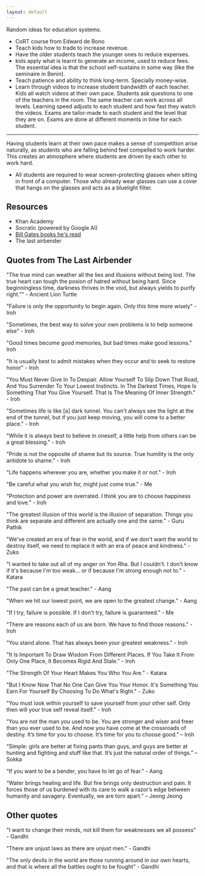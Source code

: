 ```yaml
--- 
layout: default
---
```


Random ideas for education systems.


* CoRT course from Edward de Bono
* Teach kids how to trade to increase revenue.
* Have the older students teach the younger ones to reduce expenses.
* kids apply what is learnt to generate an income, used to reduce fees. 
The essential idea is that the school self-sustains in some way (like the seminaire in Benin).
* Teach patience and ability to think long-term. Specially money-wise.
* Learn through videos to increase student bandwidth of each teacher. 
Kids all watch videos at their own pace. Students ask questions to one of the teachers in the room. The same teacher can work across all levels. Learning speed adjusts to each student and how fast they watch the videos. Exams are tailor-made to each student and the level that they are on. Exams are done at different moments in time for each student.
---
Having students learn at their own pace makes a sense of competition arise naturally, as students who are falling behind feel compelled to work harder. This creates an atmosphere where students are driven by each other to work hard.

* All students are required to wear screen-protecting glasses when sitting in front of a computer. Those who already wear glasses can use a cover that hangs on the glasses and acts as a bluelight filter.

## Resources

* Khan Academy
* Socratic (powered by Google AI)
* [Bill Gates books he's  read](https://www.goodreads.com/review/list/62787798-bill-gates?shelf=read&sort=rating)
* The last airbender

## Quotes from The Last Airbender

"The true mind can weather all the lies and illusions without being lost. The true heart can tough the posion of hatred without being hard. Since beginningless time, darkness thrives in the void, but always yields to purify right."" - Ancient Lion Turtle 

"Failure is only the opportunity to begin again. Only this time more wisely" - Iroh

"Sometimes, the best way to solve your own problems is to help someone else" - Iroh

"Good times become good memories, but bad times make good lessons." Iroh

"It is usually best to admit mistakes when they occur and to seek to restore honor" - Iroh

"You Must Never Give In To Despair. Allow Yourself To Slip Down That Road, And You Surrender To Your Lowest Instincts. In The Darkest Times, Hope Is Something That You Give Yourself. That Is The Meaning Of Inner Strength." - Iroh

"Sometimes life is like [a] dark tunnel. You can't always see the light at the end of the tunnel, but if you just keep moving, you will come to a better place." - Iroh

"While it is always best to believe in oneself, a little help from others can be a great blessing." - Iroh

"Pride is not the opposite of shame but its source. True humility is the only antidote to shame." - Iroh

"Life happens wherever you are, whether you make it or not." - Iroh

"Be careful what you wish for, might just come true." - Me

"Protection and power are overrated. I think you are to choose happiness and love." - Iroh

"The greatest illusion of this world is the illusion of separation. Things you think are separate and different are actually one and the same." - Guru Pathik

"We've created an era of fear in the world, and if we don't want the world to destroy itself, we need to replace it with an era of peace and kindness." - Zuko

"I wanted to take out all of my anger on Yon Rha. But I couldn't. I don't know if it's because I'm too weak... or if because I'm strong enough not to." - Katara

"The past can be a great teacher." - Aang

 "When we hit our lowest point, we are open to the greatest change." - Aang

 "If I try, failure is possible. If I don't try, failure is guaranteed." - Me

 "There are reasons each of us are born. We have to find those reasons." - Iroh

 "You stand alone. That has always been your greatest weakness." - Iroh

 "It Is Important To Draw Wisdom From Different Places. If You Take It From Only One Place, It Becomes Rigid And Stale." - Iroh

 "The Strength Of Your Heart Makes You Who You Are." - Katara

 "But I Know Now That No One Can Give You Your Honor. It's Something You Earn For Yourself By Choosing To Do What's Right." - Zuko

"You must look within yourself to save yourself from your other self. Only then will your true self reveal itself." - Iroh

“You are not the man you used to be. You are stronger and wiser and freer than you ever used to be. And now you have come at the crossroads of destiny. It’s time for you to choose. It’s time for you to choose good.” – Iroh

“Simple: girls are better at fixing pants than guys, and guys are better at hunting and fighting and stuff like that. It’s just the natural order of things.” – Sokka

“If you want to be a bender, you have to let go of fear.” - Aang

“Water brings healing and life. But fire brings only destruction and pain. It forces those of us burdened with its care to walk a razor’s edge between humanity and savagery. Eventually, we are torn apart.” – Jeong Jeong

## Other quotes

"I want to change their minds, not kill them for weaknesses we all possess" - Gandhi

"There are unjust laws as there are unjust men." - Gandhi

"The only devils in the world are those running around in our own hearts, and that is where all the battles ought to be fought" - Gandhi
